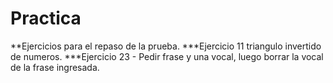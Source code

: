 # Practica
**Ejercicios para el repaso de la prueba.
***Ejercicio 11 triangulo invertido de numeros.
***Ejercicio 23 - Pedir frase y una vocal, luego borrar la vocal de la frase ingresada.
